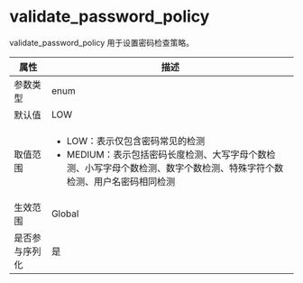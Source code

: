 validate_password_policy 
=============================================

validate_password_policy 用于设置密码检查策略。


| **属性**  |                                                                                   **描述**                                                                                   |
|---------|----------------------------------------------------------------------------------------------------------------------------------------------------------------------------|
| 参数类型    | enum                                                                                                                                                                       |
| 默认值     | LOW                                                                                                                                                                        |
| 取值范围    | <ul><li>LOW：表示仅包含密码常见的检测</li><li>MEDIUM：表示包括密码长度检测、大写字母个数检测、小写字母个数检测、数字个数检测、特殊字符个数检测、用户名密码相同检测</li></ul>   |
| 生效范围    | Global                                                                                                                                                                   |
| 是否参与序列化 | 是                                                                                                                                                                          |


